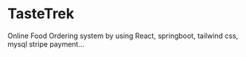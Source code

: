 # TasteTrek
Online Food Ordering system by using React, springboot, tailwind css, mysql
stripe payment...
